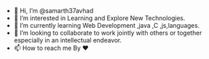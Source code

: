 - 👋 Hi, I’m @samarth37avhad
- 👀 I’m interested in Learning and Explore New Technologies.
- 🌱 I’m currently learning Web Development ,java ,C ,js,languages.
- 💞️ I’m looking to collaborate to work jointly with others or together especially in an intellectual endeavor. 
- 📫 How to reach me By ❤️

<!---
samarth37avhad/samarth37avhad is a ✨ special ✨ repository because its `README.md` (this file) appears on your GitHub profile.
You can click the Preview link to take a look at your changes.
--->
